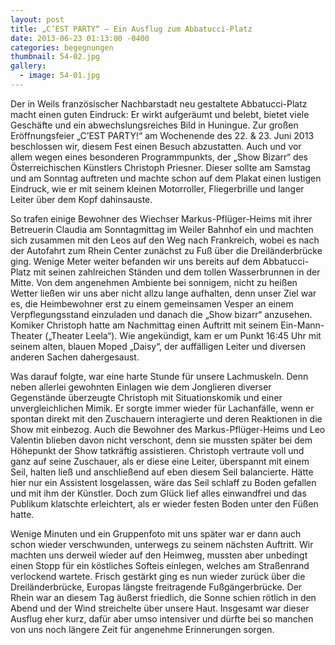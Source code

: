 ```yaml
---
layout: post
title: „C’EST PARTY“ – Ein Ausflug zum Abbatucci-Platz
date: 2013-06-23 01:13:00 -0400
categories: begegnungen
thumbnail: 54-02.jpg
gallery:
  - image: 54-01.jpg
---
```

Der in Weils französischer Nachbarstadt neu gestaltete Abbatucci-Platz macht einen guten Eindruck: Er wirkt aufgeräumt und belebt, bietet viele Geschäfte und ein abwechslungsreiches Bild in Huningue. Zur großen Eröffnungsfeier „C’EST PARTY!“ am Wochenende des 22. & 23. Juni 2013 beschlossen wir, diesem Fest einen Besuch abzustatten. Auch und vor allem wegen eines besonderen Programmpunkts, der „Show Bizarr“ des Österreichischen Künstlers Christoph Priesner. Dieser sollte am Samstag und am Sonntag auftreten und machte schon auf dem Plakat einen lustigen Eindruck, wie er mit seinem kleinen Motorroller, Fliegerbrille und langer Leiter über dem Kopf dahinsauste.

So trafen einige Bewohner des Wiechser Markus-Pflüger-Heims mit ihrer Betreuerin Claudia am Sonntagmittag im Weiler Bahnhof ein und machten sich zusammen mit den Leos auf den Weg nach Frankreich, wobei es nach der Autofahrt zum Rhein Center zunächst zu Fuß über die Dreiländerbrücke ging. Wenige Meter weiter befanden wir uns bereits auf dem Abbatucci-Platz mit seinen zahlreichen Ständen und dem tollen Wasserbrunnen in der Mitte. Von dem angenehmen Ambiente bei sonnigem, nicht zu heißen Wetter ließen wir uns aber nicht allzu lange aufhalten, denn unser Ziel war es, die Heimbewohner erst zu einem gemeinsamen Vesper an einem Verpflegungsstand einzuladen und danach die „Show bizarr“ anzusehen. Komiker Christoph hatte am Nachmittag einen Auftritt mit seinem Ein-Mann-Theater („Theater Leela“). Wie angekündigt, kam er um Punkt 16:45 Uhr mit seinem alten, blauen Moped „Daisy“, der auffälligen Leiter und diversen anderen Sachen dahergesaust.  

Was darauf folgte, war eine harte Stunde für unsere Lachmuskeln. Denn neben allerlei gewohnten Einlagen wie dem Jonglieren diverser Gegenstände überzeugte Christoph mit Situationskomik und einer unvergleichlichen Mimik. Er sorgte immer wieder für Lachanfälle, wenn er spontan direkt mit den Zuschauern interagierte und deren Reaktionen in die Show mit einbezog. Auch die Bewohner des Markus-Pflüger-Heims und Leo Valentin blieben davon nicht verschont, denn sie mussten später bei dem Höhepunkt der Show tatkräftig assistieren. Christoph vertraute voll und ganz auf seine Zuschauer, als er diese eine Leiter, überspannt mit einem Seil, halten ließ und anschließend auf eben diesem Seil balancierte. Hätte hier nur ein Assistent losgelassen, wäre das Seil schlaff zu Boden gefallen und mit ihm der Künstler. Doch zum Glück lief alles einwandfrei und das Publikum klatschte erleichtert, als er wieder festen Boden unter den Füßen hatte.

Wenige Minuten und ein Gruppenfoto mit uns später war er dann auch schon wieder verschwunden, unterwegs zu seinem nächsten Auftritt. Wir machten uns derweil wieder auf den Heimweg, mussten aber unbedingt einen Stopp für ein köstliches Softeis einlegen, welches am Straßenrand verlockend wartete. Frisch gestärkt ging es nun wieder zurück über die Dreiländerbrücke, Europas längste freitragende Fußgängerbrücke. Der Rhein war an diesem Tag äußerst friedlich, die Sonne schien rötlich in den Abend und der Wind streichelte über unsere Haut. Insgesamt war dieser Ausflug eher kurz, dafür aber umso intensiver und dürfte bei so manchen von uns noch längere Zeit für angenehme Erinnerungen sorgen.